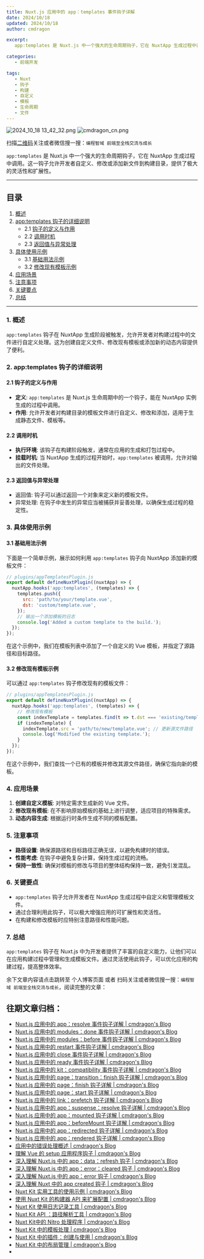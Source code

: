```yaml
---
title: Nuxt.js 应用中的 app：templates 事件钩子详解
date: 2024/10/18
updated: 2024/10/18
author: cmdragon

excerpt:
   app:templates 是 Nuxt.js 中一个强大的生命周期钩子，它在 NuxtApp 生成过程中调用。这一钩子允许开发者自定义、修改或添加新文件到构建目录，提供了极大的灵活性和扩展性。

categories:
   - 前端开发

tags:
   - Nuxt
   - 钩子
   - 构建
   - 自定义
   - 模板
   - 生命周期
   - 文件
---
```


<img src="https://static.amd794.com/blog/images/2024_10_18 13_42_32.png@blog" title="2024_10_18 13_42_32.png" alt="2024_10_18 13_42_32.png"/>

<img src="https://api2.cmdragon.cn/upload/cmder/20250304_012821924.jpg" title="cmdragon_cn.png" alt="cmdragon_cn.png"/>


扫描[二维码](https://api2.cmdragon.cn/upload/cmder/20250304_012821924.jpg)关注或者微信搜一搜：`编程智域 前端至全栈交流与成长`



`app:templates` 是 Nuxt.js 中一个强大的生命周期钩子，它在 NuxtApp 生成过程中调用。这一钩子允许开发者自定义、修改或添加新文件到构建目录，提供了极大的灵活性和扩展性。

---

## 目录

1. [概述](#1-概述)
2. [app:templates 钩子的详细说明](#2-apptemplates-钩子的详细说明)
   - 2.1 [钩子的定义与作用](#21-钩子的定义与作用)
   - 2.2 [调用时机](#22-调用时机)
   - 2.3 [返回值与异常处理](#23-返回值与异常处理)
3. [具体使用示例](#3-具体使用示例)
   - 3.1 [基础用法示例](#31-基础用法示例)
   - 3.2 [修改现有模板示例](#32-修改现有模板示例)
4. [应用场景](#4-应用场景)
5. [注意事项](#5-注意事项)
6. [关键要点](#6-关键要点)
7. [总结](#7-总结)

---

### 1. 概述

`app:templates` 钩子在 NuxtApp 生成阶段被触发，允许开发者对构建过程中的文件进行自定义处理。这为创建自定义文件、修改现有模板或添加新的动态内容提供了便利。

### 2. app:templates 钩子的详细说明

#### 2.1 钩子的定义与作用

- **定义**: `app:templates` 是 Nuxt.js 生命周期中的一个钩子，能在 NuxtApp 实例生成的过程中调用。
- **作用**: 允许开发者对构建目录的模板文件进行自定义、修改和添加，适用于生成静态文件、模板等。

#### 2.2 调用时机

- **执行环境**: 该钩子在构建阶段触发，通常在应用的生成和打包过程中。
- **挂载时机**: 当 NuxtApp 生成的过程开始时，`app:templates` 被调用，允许对输出的文件处理。

#### 2.3 返回值与异常处理

- 返回值: 钩子可以通过返回一个对象来定义新的模板文件。
- 异常处理: 在钩子中发生的异常应当被捕获并妥善处理，以确保生成过程的稳定性。

### 3. 具体使用示例

#### 3.1 基础用法示例

下面是一个简单示例，展示如何利用 `app:templates` 钩子向 NuxtApp 添加新的模板文件：

```javascript
// plugins/appTemplatesPlugin.js
export default defineNuxtPlugin((nuxtApp) => {
  nuxtApp.hooks('app:templates', (templates) => {
    templates.push({
      src: 'path/to/your/template.vue',
      dst: 'custom/template.vue',
    });
    // 输出一个添加模板的日志
    console.log('Added a custom template to the build.');
  });
});
```

在这个示例中，我们在模板列表中添加了一个自定义的 Vue 模板，并指定了源路径和目标路径。

#### 3.2 修改现有模板示例

可以通过 `app:templates` 钩子修改现有的模板文件：

```javascript
// plugins/appTemplatesPlugin.js
export default defineNuxtPlugin((nuxtApp) => {
  nuxtApp.hooks('app:templates', (templates) => {
    // 修改现有模板
    const indexTemplate = templates.find(t => t.dst === 'existing/template.vue');
    if (indexTemplate) {
      indexTemplate.src = 'path/to/new/template.vue'; // 更新源文件路径
      console.log('Modified the existing template.');
    }
  });
});
```

在这个示例中，我们查找一个已有的模板并修改其源文件路径，确保它指向新的模板。

### 4. 应用场景

1. **创建自定义模板**: 对特定需求生成新的 Vue 文件。
2. **修改现有模板**: 在不影响原始模板的基础上进行调整，适应项目的特殊需求。
3. **动态内容生成**: 根据运行时条件生成不同的模板配置。

### 5. 注意事项

- **路径设置**: 确保源路径和目标路径正确无误，以避免构建时的错误。
- **性能考虑**: 在钩子中避免复杂计算，保持生成过程的流畅。
- **保持一致性**: 确保对模板的修改与项目的整体结构保持一致，避免引发混乱。

### 6. 关键要点

- `app:templates` 钩子允许开发者在 NuxtApp 生成过程中自定义和管理模板文件。
- 通过合理利用此钩子，可以极大增强应用的可扩展性和灵活性。
- 在构建和修改模板时应特别注意路径和性能问题。

### 7. 总结

`app:templates` 钩子在 Nuxt.js 中为开发者提供了丰富的自定义能力，让他们可以在应用构建过程中管理和生成模板文件。通过灵活使用此钩子，可以优化应用的构建过程，提高整体效率。

余下文章内容请点击跳转至 个人博客页面 或者 扫码关注或者微信搜一搜：`编程智域 前端至全栈交流与成长`，阅读完整的文章：


## 往期文章归档：

- [Nuxt.js 应用中的 app：resolve 事件钩子详解 | cmdragon's Blog](https://blog.cmdragon.cn/posts/9ea12f07cc2a/)
- [Nuxt.js 应用中的 modules：done 事件钩子详解 | cmdragon's Blog](https://blog.cmdragon.cn/posts/397fbad66fab/)
- [Nuxt.js 应用中的 modules：before 事件钩子详解 | cmdragon's Blog](https://blog.cmdragon.cn/posts/5b5669bca701/)
- [Nuxt.js 应用中的 restart 事件钩子详解 | cmdragon's Blog](https://blog.cmdragon.cn/posts/25888bf37a0f/)
- [Nuxt.js 应用中的 close 事件钩子详解 | cmdragon's Blog](https://blog.cmdragon.cn/posts/ec1665a791a5/)
- [Nuxt.js 应用中的 ready 事件钩子详解 | cmdragon's Blog](https://blog.cmdragon.cn/posts/37d771762c8f/)
- [Nuxt.js 应用中的 kit：compatibility 事件钩子详解 | cmdragon's Blog](https://blog.cmdragon.cn/posts/52224e8e71ec/)
- [Nuxt.js 应用中的 page：transition：finish 钩子详解 | cmdragon's Blog](https://blog.cmdragon.cn/posts/80acaed2b809/)
- [Nuxt.js 应用中的 page：finish 钩子详解 | cmdragon's Blog](https://blog.cmdragon.cn/posts/2e422732f13a/)
- [Nuxt.js 应用中的 page：start 钩子详解 | cmdragon's Blog](https://blog.cmdragon.cn/posts/9876204f1a7b/)
- [Nuxt.js 应用中的 link：prefetch 钩子详解 | cmdragon's Blog](https://blog.cmdragon.cn/posts/3821d8f8b93e/)
- [Nuxt.js 应用中的 app：suspense：resolve 钩子详解 | cmdragon's Blog](https://blog.cmdragon.cn/posts/aca9f9d7692b/)
- [Nuxt.js 应用中的 app：mounted 钩子详解 | cmdragon's Blog](https://blog.cmdragon.cn/posts/a07f12bddf8c/)
- [Nuxt.js 应用中的 app：beforeMount 钩子详解 | cmdragon's Blog](https://blog.cmdragon.cn/posts/bbdca1e3d9a5/)
- [Nuxt.js 应用中的 app：redirected 钩子详解 | cmdragon's Blog](https://blog.cmdragon.cn/posts/c83b294c7a07/)
- [Nuxt.js 应用中的 app：rendered 钩子详解 | cmdragon's Blog](https://blog.cmdragon.cn/posts/26479872ffdc/)
- [应用中的错误处理概述 | cmdragon's Blog](https://blog.cmdragon.cn/posts/5c9b317a962a/)
- [理解 Vue 的 setup 应用程序钩子 | cmdragon's Blog](https://blog.cmdragon.cn/posts/405db1302a23/)
- [深入理解 Nuxt.js 中的 app：data：refresh 钩子 | cmdragon's Blog](https://blog.cmdragon.cn/posts/6f0c4f34bc45/)
- [深入理解 Nuxt.js 中的 app：error：cleared 钩子 | cmdragon's Blog](https://blog.cmdragon.cn/posts/732d62232fb8/)
- [深入理解 Nuxt.js 中的 app：error 钩子 | cmdragon's Blog](https://blog.cmdragon.cn/posts/cb83a085e7a4/)
- [深入理解 Nuxt 中的 app created 钩子 | cmdragon's Blog](https://blog.cmdragon.cn/posts/188ad06ef45a/)
- [Nuxt Kit 实用工具的使用示例 | cmdragon's Blog](https://blog.cmdragon.cn/posts/a66da411afd2/)
- [使用 Nuxt Kit 的构建器 API 来扩展配置 | cmdragon's Blog](https://blog.cmdragon.cn/posts/f6e87c3cf111/)
- [Nuxt Kit 使用日志记录工具 | cmdragon's Blog](https://blog.cmdragon.cn/posts/37ad5a680e7d/)
- [Nuxt Kit API ：路径解析工具 | cmdragon's Blog](https://blog.cmdragon.cn/posts/441492dbf6ae/)
- [Nuxt Kit中的 Nitro 处理程序 | cmdragon's Blog](https://blog.cmdragon.cn/posts/2bd1fe409aca/)
- [Nuxt Kit 中的模板处理 | cmdragon's Blog](https://blog.cmdragon.cn/posts/4cf144d7b562/)
- [Nuxt Kit 中的插件：创建与使用 | cmdragon's Blog](https://blog.cmdragon.cn/posts/080baafc9cf0/)
- [Nuxt Kit 中的布局管理 | cmdragon's Blog](https://blog.cmdragon.cn/posts/1c99e3fc4fb0/)
-



